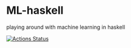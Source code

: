 # ML-haskell

playing around with machine learning in haskell

[![Actions Status](https://github.com/89AJ/ML-haskell/workflows/haskell/badge.svg)](https://github.com/89AJ/ML-haskell/actions)
